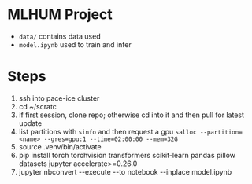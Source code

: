 # MLHUM Project
 
 - `data/` contains data used
 - `model.ipynb` used to train and infer


 # Steps
 1. ssh into pace-ice cluster
 2. cd ~/scratc
 3. if first session, clone repo; otherwise cd into it and then pull for latest update
 4. list partitions with `sinfo` and then request a gpu `salloc --partition=<name> --gres=gpu:1 --time=02:00:00 --mem=32G`
 5. source .venv/bin/activate
 6. pip install torch torchvision transformers scikit-learn pandas pillow datasets jupyter accelerate>=0.26.0
 7. jupyter nbconvert --execute --to notebook --inplace model.ipynb



 